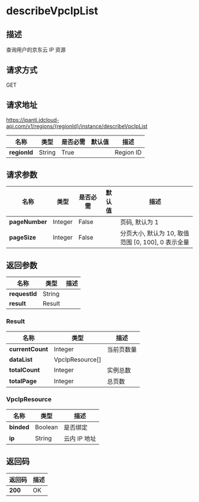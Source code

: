 # describeVpcIpList


## 描述
查询用户的京东云 IP 资源

## 请求方式
GET

## 请求地址
https://ipanti.jdcloud-api.com/v1/regions/{regionId}/instance/describeVpcIpList

|名称|类型|是否必需|默认值|描述|
|---|---|---|---|---|
|**regionId**|String|True| |Region ID|

## 请求参数
|名称|类型|是否必需|默认值|描述|
|---|---|---|---|---|
|**pageNumber**|Integer|False| |页码, 默认为 1|
|**pageSize**|Integer|False| |分页大小, 默认为 10, 取值范围 [0, 100], 0 表示全量|


## 返回参数
|名称|类型|描述|
|---|---|---|
|**requestId**|String| |
|**result**|Result| |

### Result
|名称|类型|描述|
|---|---|---|
|**currentCount**|Integer|当前页数量|
|**dataList**|VpcIpResource[]| |
|**totalCount**|Integer|实例总数|
|**totalPage**|Integer|总页数|
### VpcIpResource
|名称|类型|描述|
|---|---|---|
|**binded**|Boolean|是否绑定|
|**ip**|String|云内 IP 地址|

## 返回码
|返回码|描述|
|---|---|
|**200**|OK|
